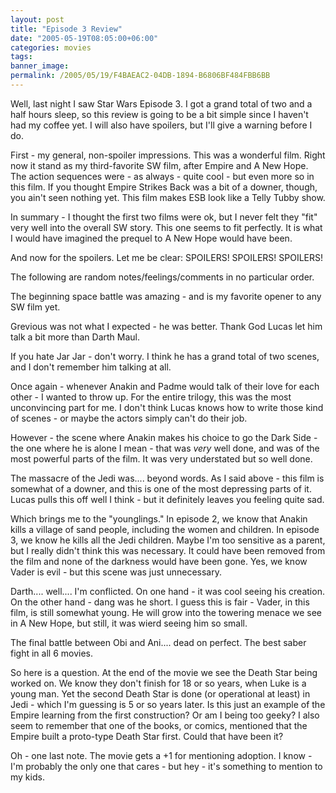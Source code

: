 ```yaml
---
layout: post
title: "Episode 3 Review"
date: "2005-05-19T08:05:00+06:00"
categories: movies 
tags: 
banner_image: 
permalink: /2005/05/19/F4BAEAC2-04DB-1894-B6806BF484FBB6BB
---
```


Well, last night I saw Star Wars Episode 3. I got a grand total of two and a half hours sleep, so this review is going to be a bit simple since I haven't had my coffee yet. I will also have spoilers, but I'll give a warning before I do.

First - my general, non-spoiler impressions. This was a wonderful film. Right now it stand as my third-favorite SW film, after Empire and A New Hope. The action sequences were - as always - quite cool - but even more so in this film. If you thought Empire Strikes Back was a bit of a downer, though, you ain't seen nothing yet. This film makes ESB look like a Telly Tubby show. 

In summary - I thought the first two films were ok, but I never felt they "fit" very well into the overall SW story. This one seems to fit perfectly. It is what I would have imagined the prequel to A New Hope would have been.

And now for the spoilers. Let me be clear: SPOILERS! SPOILERS! SPOILERS!

The following are random notes/feelings/comments in no particular order.

The beginning space battle was amazing - and is my favorite opener to any SW film yet. 

Grevious was not what I expected - he was better. Thank God Lucas let him talk a bit more than Darth Maul.

If you hate Jar Jar - don't worry. I think he has a grand total of two scenes, and I don't remember him talking at all.

Once again - whenever Anakin and Padme would talk of their love for each other - I wanted to throw up. For the entire trilogy, this was the most unconvincing part for me. I don't think Lucas knows how to write those kind of scenes - or maybe the actors simply can't do their job.

However - the scene where Anakin makes his choice to go the Dark Side - the one where he is alone I mean - that was <i>very</i> well done, and was of the most powerful parts of the film. It was very understated but so well done.

The massacre of the Jedi was.... beyond words. As I said above - this film is somewhat of a downer, and this is one of the most depressing parts of it. Lucas pulls this off well I think - but it definitely leaves you feeling quite sad. 

Which brings me to the "younglings." In episode 2, we know that Anakin kills a village of sand people, including the women and children. In episode 3, we know he kills all the Jedi children.  Maybe I'm too sensitive as a parent, but I really didn't think this was necessary. It could have been removed from the film and none of the darkness would have been gone. Yes, we know Vader is evil - but this scene was just unnecessary.

Darth.... well.... I'm conflicted. On one hand - it was cool seeing his creation. On the other hand - dang was he short. I guess this is fair - Vader, in this film, is still somewhat young. He will grow into the towering menace we see in A New Hope, but still, it was wierd seeing him so small. 

The final battle between Obi and Ani.... dead on perfect. The best saber fight in all 6 movies.

So here is a question. At the end of the movie we see the Death Star being worked on. We know they don't finish for 18 or so years, when Luke is a young man. Yet the second Death Star is done (or operational at least) in Jedi - which I'm guessing is 5 or so years later. Is this just an example of the Empire learning from the first construction? Or am I being too geeky? I also seem to remember that one of the books, or comics, mentioned that the Empire built a proto-type Death Star first. Could that have been it?

Oh - one last note. The movie gets a +1 for mentioning adoption. I know - I'm probably the only one that cares - but hey - it's something to mention to my kids.